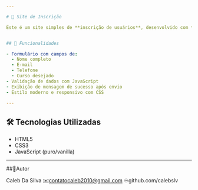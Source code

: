 ```yaml
---

# 📝 Site de Inscrição

Este é um site simples de **inscrição de usuários**, desenvolvido com **HTML**, **CSS** e **JavaScript**. O objetivo é permitir que usuários preencham um formulário com seus dados, que são validados no navegador e exibidos na tela (ou enviados a um backend futuramente).


## 🚀 Funcionalidades

- Formulário com campos de:
  - Nome completo
  - E-mail
  - Telefone
  - Curso desejado
- Validação de dados com JavaScript
- Exibição de mensagem de sucesso após envio
- Estilo moderno e responsivo com CSS

---
```


## 🛠 Tecnologias Utilizadas

- HTML5
- CSS3
- JavaScript (puro/vanilla)

---

##🧞Autor

Caleb Da Silva
✉️contatocaleb2010@gmail.com
♾️github.com/calebslv
